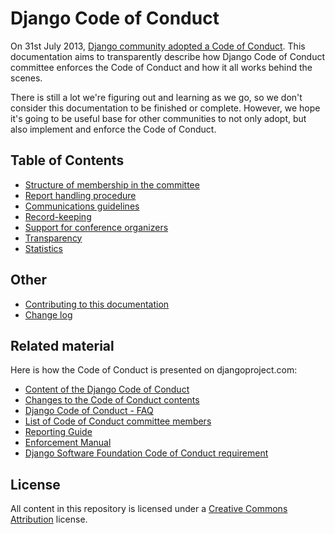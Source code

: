 # Django Code of Conduct

On 31st July 2013, [Django community adopted a Code of
Conduct](https://www.djangoproject.com/weblog/2013/jul/31/django-adopts-code-of-conduct/).
This documentation aims to transparently describe how Django Code of Conduct
committee enforces the Code of Conduct and how it all works behind the scenes. 

There is still a lot we're figuring out and learning as we go, so we don't
consider this documentation to be finished or complete. However, we hope it's
going to be useful base for other communities to not only adopt, but also
implement and enforce the Code of Conduct.  

## Table of Contents

- [Structure of membership in the committee](membership.md)
- [Report handling procedure](reports.md)
- [Communications guidelines](communications.md)
- [Record-keeping](records.md)
- [Support for conference organizers](conferences.md)
- [Transparency](transparency.md)
- [Statistics](statistics.md)

## Other

- [Contributing to this documentation](CONTRIBUTING.md)
- [Change log](CHANGELOG.md)

## Related material

Here is how the Code of Conduct is presented on djangoproject.com:

- [Content of the Django Code of Conduct](https://www.djangoproject.com/conduct/)
- [Changes to the Code of Conduct contents](https://www.djangoproject.com/conduct/changes/)
- [Django Code of Conduct - FAQ](https://www.djangoproject.com/conduct/faq/)
- [List of Code of Conduct committee members](https://www.djangoproject.com/foundation/committees/#conduct)
- [Reporting Guide](https://www.djangoproject.com/conduct/reporting/)
- [Enforcement Manual](https://www.djangoproject.com/conduct/enforcement-manual/)
- [Django Software Foundation Code of Conduct requirement](https://www.djangoproject.com/foundation/code-of-conduct/)

## License

All content in this repository is licensed under a [Creative Commons
Attribution](http://creativecommons.org/licenses/by/3.0/) license. 


